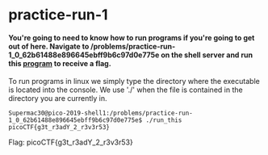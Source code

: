 # practice-run-1
#### You're going to need to know how to run programs if you're going to get out of here. Navigate to /problems/practice-run-1_0_62b61488e896645ebff9b6c97d0e775e on the shell server and run this [program](https://2019shell1.picoctf.com/static/6eba3b66e7a2b786c6c9769711d85663/run_this) to receive a flag.

To run programs in linux we simply type the directory where the executable is located into the console. We use './' when the file is contained in the directory you are currently in.
```
Supermac30@pico-2019-shell1:/problems/practice-run-1_0_62b61488e896645ebff9b6c97d0e775e$ ./run_this
picoCTF{g3t_r3adY_2_r3v3r53}
```
Flag: picoCTF{g3t_r3adY_2_r3v3r53}
